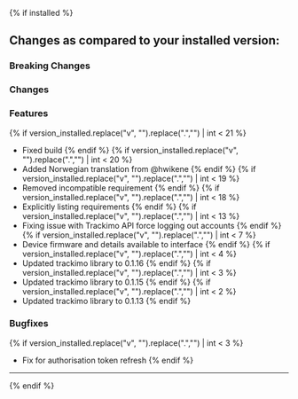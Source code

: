 {% if installed %}

## Changes as compared to your installed version:

### Breaking Changes

### Changes

### Features

{% if version_installed.replace("v", "").replace(".","") | int < 21  %}
- Fixed build
  {% endif %}
{% if version_installed.replace("v", "").replace(".","") | int < 20  %}
- Added Norwegian translation from @hwikene
  {% endif %}
  {% if version_installed.replace("v", "").replace(".","") | int < 19  %}
- Removed incompatible requirement
  {% endif %}
  {% if version_installed.replace("v", "").replace(".","") | int < 18  %}
- Explicitly listing requirements
  {% endif %}
  {% if version_installed.replace("v", "").replace(".","") | int < 13  %}
- Fixing issue with Trackimo API force logging out accounts
  {% endif %}
  {% if version_installed.replace("v", "").replace(".","") | int < 7  %}
- Device firmware and details available to interface
  {% endif %}
  {% if version_installed.replace("v", "").replace(".","") | int < 4  %}
- Updated trackimo library to 0.1.16
  {% endif %}
  {% if version_installed.replace("v", "").replace(".","") | int < 3  %}
- Updated trackimo library to 0.1.15
  {% endif %}
  {% if version_installed.replace("v", "").replace(".","") | int < 2  %}
- Updated trackimo library to 0.1.13
  {% endif %}

### Bugfixes

{% if version_installed.replace("v", "").replace(".","") | int < 3  %}

- Fix for authorisation token refresh
  {% endif %}

---

{% endif %}
